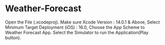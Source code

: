 # Weather-Forecast

Open the File (.xcodeproj).
Make sure Xcode Version : 14.0.1 & Above,
Select Minimum Target Deployment (iOS) : 16.0,
Choose the App Scheme to Weather Forecast App.
Select the Simulator to run the Application(Play button).


